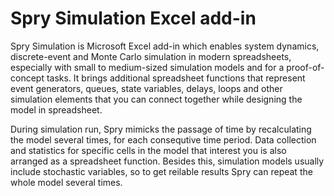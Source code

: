 # Spry Simulation Excel add-in

Spry Simulation is Microsoft Excel add-in which enables system dynamics, discrete-event and Monte Carlo simulation in modern spreadsheets, especially with small to medium-sized simulation models and for a proof-of-concept tasks. It brings additional spreadsheet functions that represent event generators, queues, state variables, delays, loops and other simulation elements that you can connect together while designing the model in spreadsheet. 

During simulation run, Spry mimicks the passage of time by recalculating the model several times, for each consequtive time period. Data collection and statistics for specific cells in the model that interest you is also arranged as a spreadsheet function. Besides this, simulation models usually include stochastic variables, so to get reilable results Spry can repeat the whole model several times.

